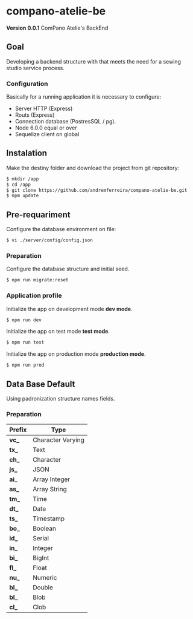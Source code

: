 # compano-atelie-be
**Version 0.0.1** ComPano Atelie's BackEnd

## Goal
Developing a backend structure with that meets the need for a sewing studio service process.

### Configuration
Basically for a running application it is necessary to configure:
- Server HTTP (Express)
- Routs (Express)
- Connection database (PostresSQL / pg).
- Node 6.0.0 equal or over
- Sequelize client on global

## Instalation
Make the destiny folder and download the project from git repository:

```sh
$ mkdir /app
$ cd /app
$ git clone https://github.com/andremferreira/compano-atelie-be.git
$ npm update
```
## Pre-requariment
Configure the database environment on file:
```sh
$ vi ./server/config/config.json
```
### Preparation 
Configure the database structure and initial seed.
```sh
$ npm run migrate:reset
```
### Application profile
Initialize the app on development mode **dev mode**.
```sh
$ npm run dev
```
Initialize the app on test mode **test mode**.
```sh
$ npm run test
```
Initialize the app on production mode **production mode**.
```sh
$ npm run prod
```

## Data Base Default
Using padronization structure names fields.

### Preparation
| Prefix | Type |
| ------------- | ------------- |
|**vc_**|Character Varying|
|**tx_**|Text|
|**ch_**|Character|
|**js_**|JSON|
|**ai_**|Array Integer|
|**as_**|Array String|
|**tm_**|Time|
|**dt_**|Date|
|**ts_**|Timestamp|
|**bo_**|Boolean|
|**id_**|Serial|
|**in_**|Integer|
|**bi_**|BigInt|
|**fl_**|Float|
|**nu_**|Numeric|
|**bl_**|Double|
|**bl_**|Blob|
|**cl_**|Clob|
